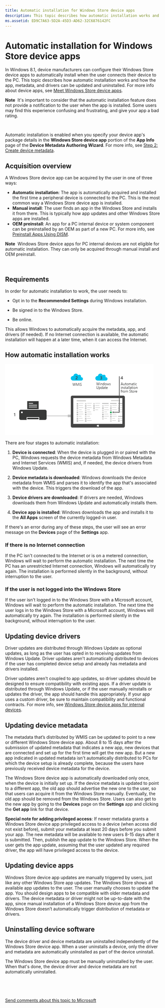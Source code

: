 ```yaml
---
title: Automatic installation for Windows Store device apps
description: This topic describes how automatic installation works and how the app, metadata, and drivers can be updated and uninstalled.
ms.assetid: ED9C7A63-5D2A-45D3-AD62-32C6876142FC
---
```


# Automatic installation for Windows Store device apps


In Windows 8.1, device manufacturers can configure their Windows Store device apps to automatically install when the user connects their device to the PC. This topic describes how automatic installation works and how the app, metadata, and drivers can be updated and uninstalled. For more info about device apps, see [Meet Windows Store device apps](meet-windows-store-device-apps.md).

**Note**  It's important to consider that the automatic installation feature does not provide a notification to the user when the app is installed. Some users may find this experience confusing and frustrating, and give your app a bad rating.

 

Automatic installation is enabled when you specify your device app's package details in the **Windows Store device app** portion of the **App Info** page of the **Device Metadata Authoring Wizard**. For more info, see [Step 2: Create device metadata](step-2--create-device-metadata.md).

## <span id="Acquisition_overview"></span><span id="acquisition_overview"></span><span id="ACQUISITION_OVERVIEW"></span>Acquisition overview


A Windows Store device app can be acquired by the user in one of three ways:

-   **Automatic installation**: The app is automatically acquired and installed the first time a peripheral device is connected to the PC. This is the most common way a Windows Store device app is installed.
-   **Manual install**: The user finds an app in the Windows Store and installs it from there. This is typically how app updates and other Windows Store apps are installed.
-   **OEM preinstall**: An app for a PC internal device or system component can be preinstalled by an OEM as part of a new PC. For more info, see [Preinstall Apps Using DISM](http://go.microsoft.com/fwlink/p/?LinkId=325524).

**Note**  Windows Store device apps for PC internal devices are not eligible for automatic installation. They can only be acquired through manual install and OEM preinstall.

 

## <span id="Requirements"></span><span id="requirements"></span><span id="REQUIREMENTS"></span>Requirements


In order for automatic installation to work, the user needs to:

-   Opt in to the **Recommended Settings** during Windows installation.

-   Be signed in to the Windows Store.

-   Be online.

This allows Windows to automatically acquire the metadata, app, and drivers (if needed). If no Internet connection is available, the automatic installation will happen at a later time, when it can access the Internet.

## <span id="How_automatic_installation_works"></span><span id="how_automatic_installation_works"></span><span id="HOW_AUTOMATIC_INSTALLATION_WORKS"></span>How automatic installation works


![four steps for automatic installation: device connect, device metadata download, device driver download (as applicable), app download](images/autoinstallbehindscenes.png)

There are four stages to automatic installation:

1.  **Device is connected**: When the device is plugged in or paired with the PC, Windows requests the device metadata from Windows Metadata and Internet Services (WMIS) and, if needed, the device drivers from Windows Update.

2.  **Device metadata is downloaded**: Windows downloads the device metadata from WMIS and parses it to identify the app that's associated with the device. This triggers the download of the app.

3.  **Device drivers are downloaded**: If drivers are needed, Windows downloads them from Windows Update and automatically installs them.

4.  **Device app is installed**: Windows downloads the app and installs it to the **All Apps** screen of the currently logged-in user.

If there's an error during any of these steps, the user will see an error message on the **Devices** page of the **Settings** app.

### <span id="If_there_is_no_Internet_connection"></span><span id="if_there_is_no_internet_connection"></span><span id="IF_THERE_IS_NO_INTERNET_CONNECTION"></span>If there is no Internet connection

If the PC isn't connected to the Internet or is on a metered connection, Windows will wait to perform the automatic installation. The next time the PC has an unrestricted Internet connection, Windows will automatically try again. The installation is performed silently in the background, without interruption to the user.

### <span id="If_the_user_is_not_logged_into_the_Windows_Store"></span><span id="if_the_user_is_not_logged_into_the_windows_store"></span><span id="IF_THE_USER_IS_NOT_LOGGED_INTO_THE_WINDOWS_STORE"></span>If the user is not logged into the Windows Store

If the user isn't logged in to the Windows Store with a Microsoft account, Windows will wait to perform the automatic installation. The next time the user logs in to the Windows Store with a Microsoft account, Windows will automatically try again. The installation is performed silently in the background, without interruption to the user.

## <span id="Updating_device_drivers"></span><span id="updating_device_drivers"></span><span id="UPDATING_DEVICE_DRIVERS"></span>Updating device drivers


Driver updates are distributed through Windows Update as optional updates, as long as the user has opted in to receiving updates from Windows Update. Driver updates aren't automatically distributed to devices if the user has completed device setup and already has metadata and drivers installed.

Driver updates aren't coupled to app updates, so driver updates should be designed to ensure compatibility with existing apps. If a driver update is distributed through Windows Update, or if the user manually reinstalls or updates the driver, the app should handle this appropriately. If your app uses a custom driver, be sure to maintain compatibility and functional contracts. For more info, see [Windows Store device apps for internal devices](windows-store-device-apps-for-specialized-devices.md).

## <span id="Updating_device_metadata"></span><span id="updating_device_metadata"></span><span id="UPDATING_DEVICE_METADATA"></span>Updating device metadata


The metadata that’s distributed by WMIS can be updated to point to a new or different Windows Store device app. About 8 to 15 days after the submission of updated metadata that indicates a new app, new devices that are connected and set up for the first time will get the new app. But a new app indicated in updated metadata isn't automatically distributed to PCs for which the device setup is already complete, because the users have previously received device metadata for the device.

The Windows Store device app is automatically downloaded only once, when the device is initially set up. If the device metadata is updated to point to a different app, the old app should advertise the new one to the user, so that users can acquire it from the Windows Store manually. Eventually, the old app should be removed from the Windows Store. Users can also get to the new app by going to the **Devices** page on the **Settings** app and clicking the **Get app** link for that device.

**Special note for adding privileged access**: If newer metadata grants a Windows Store device app privileged access to a device (when access did not exist before), submit your metadata at least 20 days before you submit your app. The new metadata will be available to new users 8-15 days after it is submitted. Then, publish the app update to the Windows Store. When the user gets the app update, assuming that the user updated any required driver, the app will have privileged access to the device.

## <span id="Updating_device_apps"></span><span id="updating_device_apps"></span><span id="UPDATING_DEVICE_APPS"></span>Updating device apps


Windows Store device app updates are manually triggered by users, just like any other Windows Store app updates. The Windows Store shows all available app updates to the user. The user manually chooses to update the app. You should design apps to be compatible with older metadata and drivers. The device metadata or driver might not be up-to-date with the app, since manual installation of a Windows Store device app from the Windows Store doesn’t automatically trigger distribution of metadata or drivers.

## <span id="Uninstalling_device_software"></span><span id="uninstalling_device_software"></span><span id="UNINSTALLING_DEVICE_SOFTWARE"></span>Uninstalling device software


The device driver and device metadata are uninstalled independently of the Windows Store device app. When a user uninstalls a device, only the driver and metadata are automatically uninstalled as part of the device uninstall.

The Windows Store device app must be manually uninstalled by the user. When that's done, the device driver and device metadata are not automatically uninstalled.

 

 

[Send comments about this topic to Microsoft](mailto:wsddocfb@microsoft.com?subject=Documentation%20feedback%20[devapps\devapps]:%20Automatic%20installation%20for%20Windows%20Store%20device%20apps%20%20RELEASE:%20%281/20/2017%29&body=%0A%0APRIVACY%20STATEMENT%0A%0AWe%20use%20your%20feedback%20to%20improve%20the%20documentation.%20We%20don't%20use%20your%20email%20address%20for%20any%20other%20purpose,%20and%20we'll%20remove%20your%20email%20address%20from%20our%20system%20after%20the%20issue%20that%20you're%20reporting%20is%20fixed.%20While%20we're%20working%20to%20fix%20this%20issue,%20we%20might%20send%20you%20an%20email%20message%20to%20ask%20for%20more%20info.%20Later,%20we%20might%20also%20send%20you%20an%20email%20message%20to%20let%20you%20know%20that%20we've%20addressed%20your%20feedback.%0A%0AFor%20more%20info%20about%20Microsoft's%20privacy%20policy,%20see%20http://privacy.microsoft.com/default.aspx. "Send comments about this topic to Microsoft")




